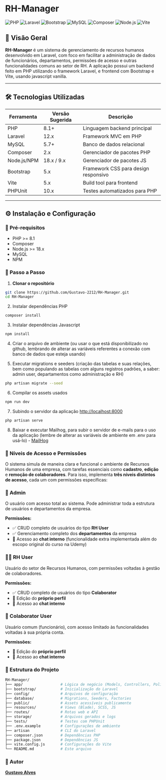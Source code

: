 # RH-Manager

![PHP](https://img.shields.io/badge/PHP-8.1%2B-777bb4)
![Laravel](https://img.shields.io/badge/Laravel-12.x-red?logo=laravel&logoColor=white)
![Bootstrap](https://img.shields.io/badge/Bootstrap-5.x-7952B3?logo=bootstrap&logoColor=white)
![MySQL](https://img.shields.io/badge/MySQL-5.7%2B-00758F?logo=mysql&logoColor=white)
![Composer](https://img.shields.io/badge/Composer-2.x-885630?logo=composer&logoColor=white)
![Node.js](https://img.shields.io/badge/Node.js-18.x-339933?logo=nodedotjs&logoColor=white)
![Vite](https://img.shields.io/badge/Vite-5.x-646CFF?logo=vite&logoColor=white)


## 📘 Visão Geral

**RH-Manager** é um sistema de gerenciamento de recursos humanos desenvolvido em Laravel, com foco em facilitar a administração de dados de funcionários, departamentos, permissões de acesso e outras funcionalidades comuns ao setor de RH. A aplicação possui um backend feito em PHP utilizando o framework Laravel, e frontend com Bootstrap e Vite, usando javascript vanilla.

---

## 🛠️ Tecnologias Utilizadas

| Ferramenta   | Versão Sugerida | Descrição                                      |
|--------------|------------------|-----------------------------------------------|
| PHP          | 8.1+             | Linguagem backend principal                   |
| Laravel      | 12.x             | Framework MVC em PHP                          |
| MySQL        | 5.7+             | Banco de dados relacional                     |
| Composer     | 2.x              | Gerenciador de pacotes PHP                    |
| Node.js/NPM  | 18.x / 9.x       | Gerenciador de pacotes JS                     |
| Bootstrap    | 5.x              | Framework CSS para design responsivo          |
| Vite         | 5.x              | Build tool para frontend                      |
| PHPUnit      | 10.x             | Testes automatizados para PHP                 |

---

## ⚙️ Instalação e Configuração

### 🔧 Pré-requisitos

- PHP >= 8.1
- Composer
- Node.js >= 18.x
- MySQL
- NPM

### 🧭 Passo a Passo

1. **Clonar o repositório**
```bash
git clone https://github.com/Gustavo-2212/RH-Manager.git
cd RH-Manager
```

2. Instalar dependências PHP
```bash
composer install
```

3. Instalar dependências Javascript
```bash
npm install
```

4. Criar o arquivo de ambiente (ou usar o que está disponibilizado no github, lembrando de alterar as variáveis referentes a conexão com banco de dados que esteja usando)

5. Executar migrations e seeders (criação das tabelas e suas relações, bem como populando as tabelas com alguns registros padrões, a saber: admin user, departamentos como administração e RH)
```bash
php artisan migrate --seed
```

6. Compilar os assets usados
```bash
npm run dev
```

7. Subindo o servidor da aplicação [http://localhost:8000](http://localhost:8000)
```bash
php artisan serve
```

8. Baixar e executar Mailhog, para subir o servidor de e-mails para o uso da aplicação (lembre de alterar as variáveis de ambiente em .env para usá-lo) - [MailHog](https://github.com/mailhog/MailHog)


### 🔐 Níveis de Acesso e Permissões

O sistema simula de maneira clara e funcional o ambiente de Recursos Humanos de uma empresa, com tarefas essenciais como **cadastro**, **edição** e **remoção de colaboradores**. Para isso, implementa **três níveis distintos de acesso**, cada um com permissões específicas:

### 👑 Admin

O usuário com acesso total ao sistema. Pode administrar toda a estrutura de usuários e departamentos da empresa.

**Permissões:**
- ✅ CRUD completo de usuários do tipo **RH User**
- ✅ Gerenciamento completo dos **departamentos** da empresa
- 💬 Acesso ao **chat interno** (funcionalidade extra implementada além do escopo original do curso na Udemy)

### 🧑‍💼 RH User

Usuário do setor de Recursos Humanos, com permissões voltadas à gestão de colaboradores.

**Permissões:**
- ✅ CRUD completo de usuários do tipo **Colaborator**
- 📝 Edição do **próprio perfil**
- 💬 Acesso ao **chat interno**

### 👤 Colaborator User

Usuário comum (funcionário), com acesso limitado às funcionalidades voltadas à sua própria conta.

**Permissões:**
- 📝 Edição do **próprio perfil**
- 💬 Acesso ao **chat interno**

### 📁 Estrutura do Projeto
```bash
RH-Manager/
├── app/                 # Lógica de negócio (Models, Controllers, Policies)
├── bootstrap/           # Inicialização do Laravel
├── config/              # Arquivos de configuração
├── database/            # Migrations, Seeders, Factories
├── public/              # Assets acessíveis publicamente
├── resources/           # Views (Blade), SCSS, JS
├── routes/              # Rotas web e API
├── storage/             # Arquivos gerados e logs
├── tests/               # Testes com PHPUnit
├── .env.example         # Configurações de ambiente
├── artisan              # CLI do Laravel
├── composer.json        # Dependências PHP
├── package.json         # Dependências JS
├── vite.config.js       # Configurações do Vite
└── README.md            # Este arquivo
```
### 👤 Autor

**[Gustavo Alves](https://github.com/Gustavo-2212)**
